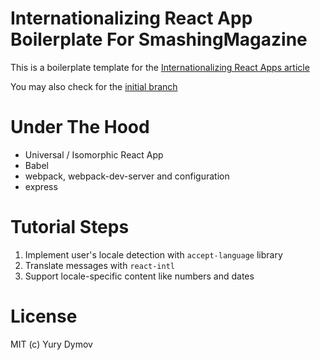 # Internationalizing React App Boilerplate For SmashingMagazine
This is a boilerplate template for the [Internationalizing React Apps article](https://www.smashingmagazine.com/2017/01/internationalizing-react-apps/)

You may also check for the [initial branch](https://github.com/yury-dymov/smashing-react-i18n/)

# Under The Hood

* Universal / Isomorphic React App
* Babel
* webpack, webpack-dev-server and configuration
* express

# Tutorial Steps

1. Implement user's locale detection with `accept-language` library
2. Translate messages with `react-intl`
3. Support locale-specific content like numbers and dates

# License
MIT (c) Yury Dymov

